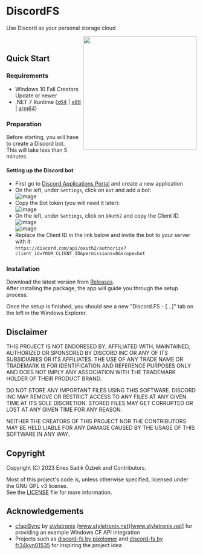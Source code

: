 # DiscordFS
Use Discord as your personal storage cloud

<img align="right" width="auto" height="300" src="https://user-images.githubusercontent.com/1809172/225082445-b201e99b-2eff-4426-ba00-7e3c633c36ad.png">

<br clear="left"/>

## Quick Start

### Requirements
- Windows 10 Fall Creators Update or newer
- .NET 7 Runtime ([x64](https://dotnet.microsoft.com/en-us/download/dotnet/thank-you/runtime-7.0.3-windows-x64-installer) | [x86](https://dotnet.microsoft.com/en-us/download/dotnet/thank-you/runtime-7.0.3-windows-x86-installer) | [arm64](https://dotnet.microsoft.com/en-us/download/dotnet/thank-you/runtime-7.0.3-windows-arm64-installer))

### Preparation
Before starting, you will have to create a Discord bot.  
This will take less than 5 minutes.  

#### Setting up the Discord bot  
  - First go to [Discord Applications Portal](https://discord.com/developers/applications/) and create a new application 
  - On the left, under `Settings`, click on `Bot` and add a bot:  
       ![image](https://user-images.githubusercontent.com/1809172/225075410-ab913e9c-3d74-4668-aea4-f89a058742ae.png)  
  - Copy the Bot token (you will need it later):  
       ![image](https://user-images.githubusercontent.com/1809172/225076797-fca82c90-dc52-483f-bc93-3e8290709a66.png)  
  - On the left, under `Settings`, click on `OAuth2` and copy the Client ID.  
    ![image](https://user-images.githubusercontent.com/1809172/225078262-539fec5b-9129-441f-96b8-3319e1c56fef.png)  
    ![image](https://user-images.githubusercontent.com/1809172/225078124-743ed2e6-df00-4aaa-a54f-53ef8d82bba0.png)  
  - Replace the Client ID in the link below and invite the bot to your server with it:  
    `https://discord.com/api/oauth2/authorize?client_id=YOUR_CLIENT_ID&permissions=8&scope=bot`

### Installation
Download the latest version from [Releases](https://github.com/Trojaner/DiscordFS/releases).  
After installing the package, the app will guide you through the setup process.  

Once the setup is finished, you should see a new "Discord.FS - [...]" tab on the left in the Windows Explorer.

## Disclaimer
THIS PROJECT IS NOT ENDORESED BY, AFFILIATED WITH, MAINTAINED, AUTHORIZED OR SPONSORED BY DISCORD INC OR ANY OF ITS SUBSIDIARIES OR ITS AFFILIATES.
THE USE OF ANY TRADE NAME OR TRADEMARK IS FOR IDENTIFICATION AND REFERENCE PURPOSES ONLY AND DOES NOT IMPLY ANY 
ASSOCIATION WITH THE TRADEMARK HOLDER OF THEIR PRODUCT BRAND.
  
DO NOT STORE ANY IMPORTANT FILES USING THIS SOFTWARE. 
DISCORD INC MAY REMOVE OR RESTRICT ACCESS TO ANY FILES AT ANY GIVEN TIME AT ITS SOLE DISCRETION. 
STORED FILES MAY GET CORRUPTED OR LOST AT ANY GIVEN TIME FOR ANY REASON. 

NEITHER THE CREATORS OF THIS PROJECT NOR THE CONTRIBUTORS MAY BE HELD LIABLE FOR ANY DAMAGE CAUSED BY THE USAGE OF THIS SOFTWARE IN ANY WAY.

## Copyright
Copyright (C) 2023 Enes Sadık Özbek and Contributors.

Most of this project's code is, unless otherwise specified, licensed under the GNU GPL v3 license.  
See the [LICENSE](https://github.com/Trojaner/DiscordFS/blob/master/LICENSE) file for more information.

## Acknowledgements
- [cfapiSync](https://github.dev/styletronix/cfapiSync) by [styletronix](https://github.com/styletronix) (www.styletronix.net)[www.styletronix.net] for providing an example Windows CF API integration
- Projects such as [discord-fs by pixelomer](https://github.com/pixelomer/discord-fs) and [discord-fs by fr34kyn01535](https://github.com/fr34kyn01535/discord-fs) for inspiring the project idea
